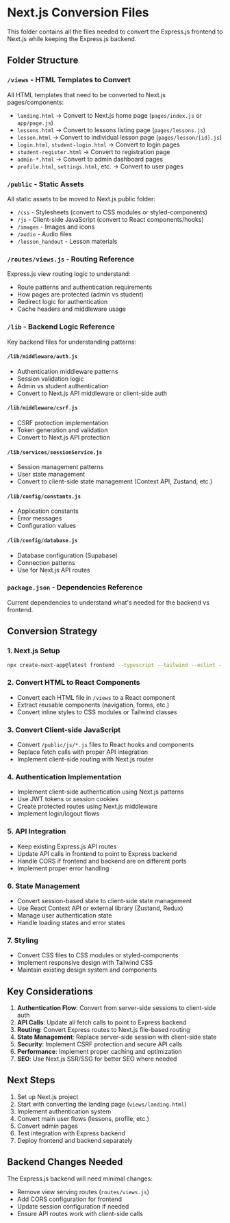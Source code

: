 # Next.js Conversion Files

This folder contains all the files needed to convert the Express.js frontend to Next.js while keeping the Express.js backend.

## Folder Structure

### `/views` - HTML Templates to Convert
All HTML templates that need to be converted to Next.js pages/components:

- `landing.html` → Convert to Next.js home page (`pages/index.js` or `app/page.js`)
- `lessons.html` → Convert to lessons listing page (`pages/lessons.js`)
- `lesson.html` → Convert to individual lesson page (`pages/lesson/[id].js`)
- `login.html`, `student-login.html` → Convert to login pages
- `student-register.html` → Convert to registration page
- `admin-*.html` → Convert to admin dashboard pages
- `profile.html`, `settings.html`, etc. → Convert to user pages

### `/public` - Static Assets
All static assets to be moved to Next.js public folder:

- `/css` - Stylesheets (convert to CSS modules or styled-components)
- `/js` - Client-side JavaScript (convert to React components/hooks)
- `/images` - Images and icons
- `/audio` - Audio files
- `/lesson_handout` - Lesson materials

### `/routes/views.js` - Routing Reference
Express.js view routing logic to understand:
- Route patterns and authentication requirements
- How pages are protected (admin vs student)
- Redirect logic for authentication
- Cache headers and middleware usage

### `/lib` - Backend Logic Reference
Key backend files for understanding patterns:

#### `/lib/middleware/auth.js`
- Authentication middleware patterns
- Session validation logic
- Admin vs student authentication
- Convert to Next.js API middleware or client-side auth

#### `/lib/middleware/csrf.js`
- CSRF protection implementation
- Token generation and validation
- Convert to Next.js API protection

#### `/lib/services/sessionService.js`
- Session management patterns
- User state management
- Convert to client-side state management (Context API, Zustand, etc.)

#### `/lib/config/constants.js`
- Application constants
- Error messages
- Configuration values

#### `/lib/config/database.js`
- Database configuration (Supabase)
- Connection patterns
- Use for Next.js API routes

### `package.json` - Dependencies Reference
Current dependencies to understand what's needed for the backend vs frontend.

## Conversion Strategy

### 1. Next.js Setup
```bash
npx create-next-app@latest frontend --typescript --tailwind --eslint --app
```

### 2. Convert HTML to React Components
- Convert each HTML file in `/views` to a React component
- Extract reusable components (navigation, forms, etc.)
- Convert inline styles to CSS modules or Tailwind classes

### 3. Convert Client-side JavaScript
- Convert `/public/js/*.js` files to React hooks and components
- Replace fetch calls with proper API integration
- Implement client-side routing with Next.js router

### 4. Authentication Implementation
- Implement client-side authentication using Next.js patterns
- Use JWT tokens or session cookies
- Create protected routes using Next.js middleware
- Implement login/logout flows

### 5. API Integration
- Keep existing Express.js API routes
- Update API calls in frontend to point to Express backend
- Handle CORS if frontend and backend are on different ports
- Implement proper error handling

### 6. State Management
- Convert session-based state to client-side state management
- Use React Context API or external library (Zustand, Redux)
- Manage user authentication state
- Handle loading states and error states

### 7. Styling
- Convert CSS files to CSS modules or styled-components
- Implement responsive design with Tailwind CSS
- Maintain existing design system and components

## Key Considerations

1. **Authentication Flow**: Convert from server-side sessions to client-side auth
2. **API Calls**: Update all fetch calls to point to Express backend
3. **Routing**: Convert Express routes to Next.js file-based routing
4. **State Management**: Replace server-side session with client-side state
5. **Security**: Implement CSRF protection and secure API calls
6. **Performance**: Implement proper caching and optimization
7. **SEO**: Use Next.js SSR/SSG for better SEO where needed

## Next Steps

1. Set up Next.js project
2. Start with converting the landing page (`views/landing.html`)
3. Implement authentication system
4. Convert main user flows (lessons, profile, etc.)
5. Convert admin pages
6. Test integration with Express backend
7. Deploy frontend and backend separately

## Backend Changes Needed

The Express.js backend will need minimal changes:
- Remove view serving routes (`routes/views.js`)
- Add CORS configuration for frontend
- Update session configuration if needed
- Ensure API routes work with client-side calls

